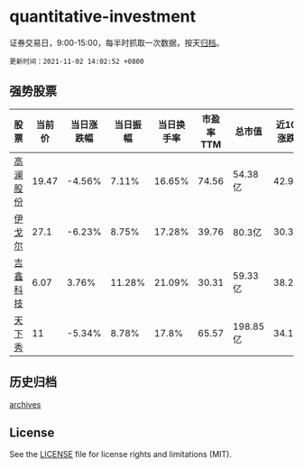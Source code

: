# quantitative-investment

证券交易日，9:00-15:00，每半时抓取一次数据，按天[归档](archives)。

`更新时间：2021-11-02 14:02:52 +0800`

## 强势股票

|股票|当前价|当日涨跌幅|当日振幅|当日换手率|市盈率TTM|总市值|近10日涨跌幅|
|----|----|----|----|----|----|----|----|
|[高澜股份](https://xueqiu.com/S/SZ300499)|19.47|-4.56%|7.11%|16.65%|74.56|54.38亿|42.95%|
|[伊戈尔](https://xueqiu.com/S/SZ002922)|27.1|-6.23%|8.75%|17.28%|39.76|80.3亿|30.35%|
|[吉鑫科技](https://xueqiu.com/S/SH601218)|6.07|3.76%|11.28%|21.09%|30.31|59.33亿|38.27%|
|[天下秀](https://xueqiu.com/S/SH600556)|11|-5.34%|8.78%|17.8%|65.57|198.85亿|34.15%|

## 历史归档

[archives](archives)

## License

See the [LICENSE](LICENSE) file for license rights and limitations (MIT).